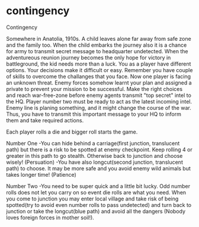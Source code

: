 # contingency
Contingency

Somewhere in Anatolia, 1910s.
A child leaves alone far away from safe zone and the family too. When the child embarks the journey also it is a chance for army to transmit secret message to headquarter undetected.
When the adventureous reunion journey becomes the only hope for victory in battleground, the kid needs more than a luck.
You as a player have different options. Your decisions make it difficult or easy.
Remember you have couple of skills to overcome the challanges that you face.
Now one player is facing an unknown threat.
Enemy forces somehow learnt your plan and assigned a private to prevent your mission to be successful.
Make the right choices and reach war-free-zone before enemy agents transmit "top secret" intel to the HQ.
Player number two must be ready to act as the latest incoming intel.
Enemy line is planing something, and it might change the course of the war.
Thus, you have to transmit this important message to your HQ to inform them and take required actions.

Each player rolls a die and bigger roll starts the game.

Number One
-You can hide behind a carriage(first junction, translucent path) but there is a risk to be spotted at enemy checkpoint.
Keep rolling 4 or greater in this path to go stealth. Otherwise back to junction and choose wisely! (Persuation)
-You have also longcut(second junction, translucent path) to choose.
It may be more safe and you avoid enemy wild animals but takes longer time! (Patience)

Number Two
-You need to be super quick and a little bit lucky.
Odd number rolls does not let you carry on so event die rolls are what you need.
When you come to junction you may enter local village and take risk of being spotted(try to avoid even number rolls to pass undetected) and turn back to junction or take the longcut(blue path) and avoid all the dangers (Nobody loves foreign forces in mother soil!).
